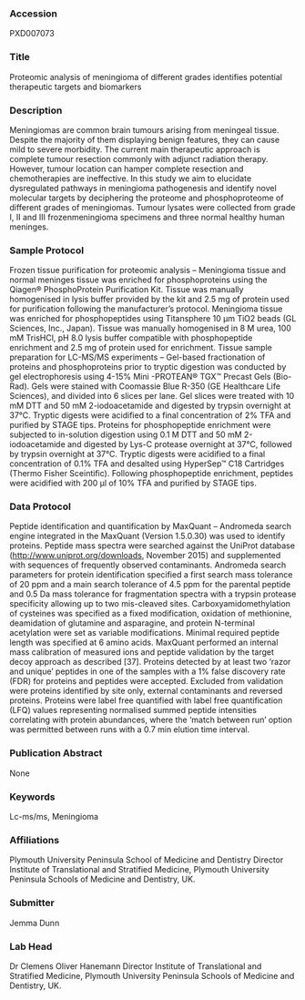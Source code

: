 ### Accession
PXD007073

### Title
Proteomic analysis of meningioma of different grades identifies potential therapeutic targets and biomarkers

### Description
Meningiomas are common brain tumours arising from meningeal tissue. Despite the majority of them displaying benign features, they can cause mild to severe morbidity. The current main therapeutic approach is complete tumour resection commonly with adjunct radiation therapy. However, tumour location can hamper complete resection and chemotherapies are ineffective. In this study we aim to elucidate dysregulated pathways in meningioma pathogenesis and identify novel molecular targets by deciphering the proteome and phosphoproteome of different grades of meningiomas. Tumour lysates were collected from grade I, II and III frozenmeningioma specimens and three normal healthy human meninges.

### Sample Protocol
Frozen tissue purification for proteomic analysis – Meningioma tissue and normal meninges tissue was enriched for phosphoproteins using the Qiagen® PhosphoProtein Purification Kit. Tissue was manually homogenised in lysis buffer provided by the kit and 2.5 mg of protein used for purification following the manufacturer’s protocol. Meningioma tissue was enriched for phosphopeptides using Titansphere 10 μm TiO2 beads (GL Sciences, Inc., Japan). Tissue was manually homogenised in 8 M urea, 100 mM TrisHCl, pH 8.0 lysis buffer compatible with phosphopeptide enrichment and 2.5 mg of protein used for enrichment. Tissue sample preparation for LC-MS/MS experiments – Gel-based fractionation of proteins and phosphoproteins prior to tryptic digestion was conducted by gel electrophoresis using 4-15% Mini -PROTEAN® TGX™ Precast Gels (Bio-Rad). Gels were stained with Coomassie Blue R-350 (GE Healthcare Life Sciences), and divided into 6 slices per lane. Gel slices were treated with 10 mM DTT and 50 mM 2-iodoacetamide and digested by trypsin overnight at 37°C. Tryptic digests were acidified to a final concentration of 2% TFA and purified by STAGE tips. Proteins for phosphopeptide enrichment were subjected to in-solution digestion using 0.1 M DTT and 50 mM 2-iodoacetamide and digested by Lys-C protease overnight at 37°C, followed by trypsin overnight at 37°C. Tryptic digests were acidified to a final concentration of 0.1% TFA and desalted using HyperSep™ C18 Cartridges (Thermo Fisher Sceintific). Following phosphopeptide enrichment, peptides were acidified with 200 μl of 10% TFA and purified by STAGE tips.

### Data Protocol
Peptide identification and quantification by MaxQuant – Andromeda search engine integrated in the MaxQuant (Version 1.5.0.30) was used to identify proteins. Peptide mass spectra were searched against the UniProt database (http://www.uniprot.org/downloads, November 2015) and supplemented with sequences of frequently observed contaminants. Andromeda search parameters for protein identification specified a first search mass tolerance of 20 ppm and a main search tolerance of 4.5 ppm for the parental peptide and 0.5 Da mass tolerance for fragmentation spectra with a trypsin protease specificity allowing up to two mis-cleaved sites. Carboxyamidomethylation of cysteines was specified as a fixed modification, oxidation of methionine, deamidation of glutamine and asparagine, and protein N-terminal acetylation were set as variable modifications. Minimal required peptide length was specified at 6 amino acids. MaxQuant performed an internal mass calibration of measured ions and peptide validation by the target decoy approach as described [37]. Proteins detected by at least two ‘razor and unique’ peptides in one of the samples with a 1% false discovery rate (FDR) for proteins and peptides were accepted. Excluded from validation were proteins identified by site only, external contaminants and reversed proteins. Proteins were label free quantified with label free quantification (LFQ) values representing normalised summed peptide intensities correlating with protein abundances, where the ‘match between run’ option was permitted between runs with a 0.7 min elution time interval.

### Publication Abstract
None

### Keywords
Lc-ms/ms, Meningioma

### Affiliations
Plymouth University Peninsula School of Medicine and Dentistry
Director Institute of Translational and Stratified Medicine, Plymouth University Peninsula Schools of Medicine and Dentistry, UK.

### Submitter
Jemma Dunn

### Lab Head
Dr Clemens Oliver Hanemann
Director Institute of Translational and Stratified Medicine, Plymouth University Peninsula Schools of Medicine and Dentistry, UK.


